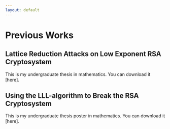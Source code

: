 ```yaml
---
layout: default
---
```


# Previous Works

## Lattice Reduction Attacks on Low Exponent RSA Cryptosystem

This is my undergraduate thesis in mathematics. You can download it [here].

## Using the LLL-algorithm to Break the RSA Cryptosystem 

This is my undergraduate thesis poster in mathematics. You can download it [here].

